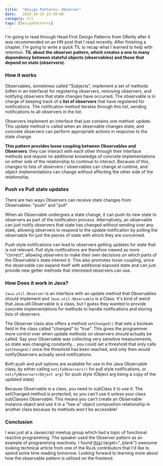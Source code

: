 ```yaml
---
title:  "Design Patterns: Observer"
date:   2016-10-25 23:30:00
category: til
tags: [DesignPatterns]
---
```


I'm going to read through Head First Design Patterns from OReilly after it was recommended on an HN post that I read recently. After finishing a chapter, I'm going to write a quick TIL to recap what I learned to help with retention. **TIL about the observer pattern, which creates a one to many dependency between stateful objects (observables) and those that depend on state (observers).**

### How it works

Observables, sometimes called "Subjects", implement a set of methods (often in an interface) for registering observers, removing observers, and notifying observers that state changes have occurred. The observable is in charge of keeping track of a **list of observers** that have registered for notifications. The notification method iterates through this list, sending notifications to all observers in the list.

Observers implement an interface that just contains one method: update. This update method is called when an observable changes state, and concrete observers can perform appropriate actions in response to the state change.

**This pattern provides loose coupling between Observables and Observers**: they can interact with each other through their interface methods and require no additional knowledge of concrete implementations on either side of the relationship to continue to interact. Because of this, changes to lists of observers / observables can change at runtime, and object implementations can change without affecting the other side of the relationship.

### Push vs Pull state updates

There are two ways Observers can receive state changes from Observables: "push" and "pull"

When an Observable undergoes a state change, it can push its new state to observers as part of the notification process. Alternatively, an observable can just notify observers that state has changed without sending over any state, allowing observers to respond to the update notification by polling the observable for just the pieces of state with which they are concerned.

Push style notifications can lead to observers getting updates for state that is not relevant. Pull style notifications are therefore viewed as more "correct", allowing observers to make their own decisions on which parts of the Observable's state interest it. This also promotes loose coupling, since the observable can expand itself with additional exposed state and can just provide new getter methods that interested observers can use.

### How Does it work in Java?

`Java.util.Observer` is an interface with an update method that Observables should implement and `Java.util.Observable` is a Class. It's kind of weird that Java.util.Observable is a class, but I guess they wanted to provide concrete implementations for methods to handle notifications and storing lists of observers.

The Observer class also offers a method `setChanged()` that sets a boolean field in the class called "changed" to "true". This gives the programmer more control over when update methods on observers should actually be called. Say your Observable was collecting very sensitive measurements, so state was changing constantly... you could set a threshold that only calls `setChanged()` once the threshold has been reached, and only then would notifyObservers actually send notifications.

Both push and pull options are available for use in the Java Observable class, by either calling `notifyObservers()` for pull style notifications, or `notifyObservers(Object arg)` for push style (Object arg being a copy of the updated state)

Because Observable is a class, you need to subClass it to use it. The setChanged method is protected, so you can't use it unless your class subClasses Observable. This means you can't create an Observable instance object and use it in a "has-a" object composition relationship in another class because its methods won't be accessible!

### Conclusion

I was just at a Javascript meetup group which had a topic of functional reactive programming. The speaker used the Observer pattern as an example of programming reactively. I found [this][this]{:target="_blank"} awesome looking technical article from one of the RxJs contributors that I'd like to spend some time reading tomorrow. Looking forward to learning more about how the observable pattern is utilized on the frontend.

[this]: https://gist.github.com/staltz/868e7e9bc2a7b8c1f754



